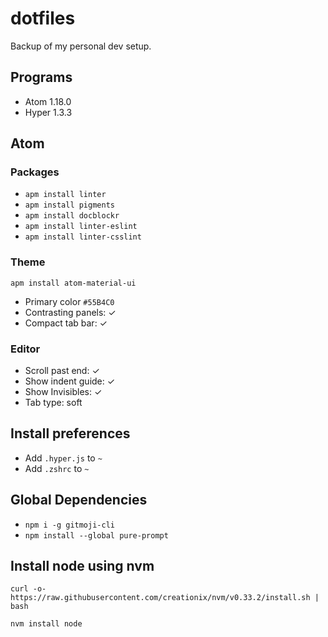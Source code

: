 # dotfiles
Backup of my personal dev setup.

## Programs
* Atom 1.18.0
* Hyper 1.3.3

## Atom

### Packages
* `apm install linter`
* `apm install pigments`
* `apm install docblockr`
* `apm install linter-eslint`
* `apm install linter-csslint`

### Theme
`apm install atom-material-ui`

* Primary color `#55B4C0`
* Contrasting panels: ✓
* Compact tab bar: ✓

### Editor
* Scroll past end: ✓
* Show indent guide: ✓
* Show Invisibles: ✓
* Tab type: soft

## Install preferences
* Add `.hyper.js` to `~`
* Add `.zshrc` to `~`

## Global Dependencies
* `npm i -g gitmoji-cli`
* `npm install --global pure-prompt`

## Install node using nvm
```
curl -o- https://raw.githubusercontent.com/creationix/nvm/v0.33.2/install.sh | bash
```
```
nvm install node
```
